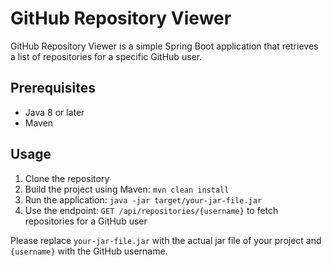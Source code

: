 # GitHub Repository Viewer

GitHub Repository Viewer is a simple Spring Boot application that retrieves a list of repositories for a specific GitHub user.

## Prerequisites

- Java 8 or later
- Maven

## Usage

1. Clone the repository
2. Build the project using Maven: `mvn clean install`
3. Run the application: `java -jar target/your-jar-file.jar`
4. Use the endpoint: `GET /api/repositories/{username}` to fetch repositories for a GitHub user

Please replace `your-jar-file.jar` with the actual jar file of your project and `{username}` with the GitHub username.
